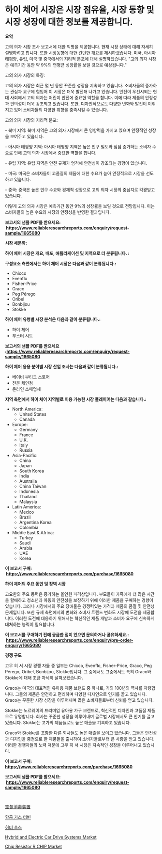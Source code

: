 <p><h1>하이 체어 시장은 시장 점유율, 시장 동향 및 시장 성장에 대한 정보를 제공합니다.</h1></p><p><strong>요약</strong></p>
<p><p>고의 의자 시장 조사 보고서에 대한 익명을 제공합니다. 현재 시장 상태에 대해 자세히 설명하려고 합니다. 또한 시장동향에 대한 간단한 개요를 제시하겠습니다. 미국, 아시아 태평양, 유럽, 미국 및 중국에서의 지리적 분포에 대해 설명하겠습니다. "고의 의자 시장은 예측기간 동안 약 9%의 연평균 성장률을 보일 것으로 예상됩니다."</p><p>고의 의자 시장의 특징:</p><p>고의 의자 시장은 최근 몇 년 동안 꾸준한 성장을 지속하고 있습니다. 소비자들의 증가하는 관심과 요구에 힘입어 이 시장은 더욱 발전해 나가고 있습니다. 안전이 우선시되는 현대 사회에서 고의 의자는 어린이 안전에 중요한 역할을 합니다. 이에 따라 제품의 안정성과 편의성이 더욱 강조되고 있습니다. 또한, 디자인적으로도 다양한 변화와 발전이 이뤄지고 있어 소비자들의 다양한 취향을 충족시킬 수 있습니다.</p><p>고의 의자 시장의 지리적 분포:</p><p>- 북미 지역: 북미 지역은 고의 의자 시장에서 큰 영향력을 가지고 있으며 안정적인 성장을 보여주고 있습니다.</p><p>- 아시아 태평양 지역: 아시아 태평양 지역은 높은 인구 밀도와 점점 증가하는 소비자 수요로 인해 고의 의자 시장에서 중요한 역할을 합니다.</p><p>- 유럽 지역: 유럽 지역은 안전 규제가 엄격해 안전성이 강조되는 경향이 있습니다.</p><p>- 미국: 미국은 소비자들이 고품질의 제품에 대한 수요가 높아 안정적으로 시장을 선도하고 있습니다.</p><p>- 중국: 중국은 높은 인구 수요와 경제적 성장으로 고의 의자 시장의 중심지로 각광받고 있습니다.</p><p>이렇게 고의 의자 시장은 예측기간 동안 9%의 성장률을 보일 것으로 전망됩니다. 이는 소비자들의 높은 수요와 시장의 안정성을 반영한 결과입니다.</p></p>
<p><strong>보고서의 샘플 PDF를 받으세요: &nbsp;<a href="https://www.reliableresearchreports.com/enquiry/request-sample/1665080">https://www.reliableresearchreports.com/enquiry/request-sample/1665080</a></strong></p>
<p><strong>시장 세분화:</strong></p>
<p><strong> 하이 체어 시장은 개요, 배포, 애플리케이션 및 지역으로 더 분류됩니다. :</strong></p>
<p><strong>구성요소 측면에서는 하이 체어 시장은 다음과 같이 분류됩니다.:</strong></p>
<p><ul><li>Chicco</li><li>Evenflo</li><li>Fisher-Price</li><li>Graco</li><li>Peg Pérego</li><li>Oribel</li><li>Bonbijou</li><li>Stokke</li></ul></p>
<p><strong> 하이 체어 유형별 시장 분석은 다음과 같이 분류됩니다.:</strong></p>
<p><ul><li>하이 체어</li><li>부스터 시트</li></ul></p>
<p><strong>보고서의 샘플 PDF를 받으세요 :<a href="https://www.reliableresearchreports.com/enquiry/request-sample/1665080">https://www.reliableresearchreports.com/enquiry/request-sample/1665080</a></strong></p>
<p><strong> 하이 체어 응용 분야별 시장 산업 조사는 다음과 같이 분류됩니다.:</strong></p>
<p><ul><li>베이비 부티크 스토어</li><li>전문 체인점</li><li>온라인 소매업체</li></ul></p>
<p><strong>지역 측면에서 하이 체어 지역별로 이용 가능한 시장 플레이어는 다음과 같습니다.:</strong></p>
<p><ul>
    <li>
        North America:
        <ul>
            <li>United States</li>
            <li>Canada</li>
        </ul>
    </li>
    <li>
        Europe:
        <ul>
            <li>Germany</li>
            <li>France</li>
            <li>U.K.</li>
            <li>Italy</li>
            <li>Russia</li>
        </ul>
    </li>
    <li>
        Asia-Pacific:
        <ul>
            <li>China</li>
            <li>Japan</li>
            <li>South Korea</li>
            <li>India</li>
            <li>Australia</li>
            <li>China Taiwan</li>
            <li>Indonesia</li>
            <li>Thailand</li>
            <li>Malaysia</li>
        </ul>
    </li>
    <li>
        Latin America:
        <ul>
            <li>Mexico</li>
            <li>Brazil</li>
            <li>Argentina Korea</li>
            <li>Colombia</li>
        </ul>
    </li>
    <li>
        Middle East & Africa:
        <ul>
            <li>Turkey</li>
            <li>Saudi</li>
            <li>Arabia</li>
            <li>UAE</li>
            <li>Korea</li>
        </ul>
    </li>
    </ul></p>
<p><strong>이 보고서 구매: &nbsp;<a href="https://www.reliableresearchreports.com/purchase/1665080">https://www.reliableresearchreports.com/purchase/1665080</a></strong></p>
<p><strong>하이 체어의 주요 동인 및 장벽 시장</strong></p>
<p><p>고요한의 주요 동력은 증가하는 올인원 파격상입니다. 부모들이 가족에게 더 많은 시간을 할애하고 청소년과 아동의 안전성을 보장하기 위해 이러한 제품을 구매하는 경향이 있습니다. 그러나 시장에서의 주요 장애물은 경쟁력있는 가격과 제품의 품질 및 안전성 문제입니다. 또한 규제 측면에서의 변화와 소비자 트렌드 변화도 시장에 도전을 제공합니다. 이러한 도전에 대응하기 위해서는 혁신적인 제품 개발과 소비자 요구에 신속하게 대처하는 능력이 필요합니다.</p></p>
<p><strong>이 보고서를 구매하기 전에 궁금한 점이 있으면 문의하거나 공유하세요.: &nbsp;<a href="https://www.reliableresearchreports.com/enquiry/pre-order-enquiry/1665080">https://www.reliableresearchreports.com/enquiry/pre-order-enquiry/1665080</a></strong></p>
<p><strong>경쟁 구도</strong></p>
<p><p>고무 히 서 시장 경쟁 자들 중 일부는 Chicco, Evenflo, Fisher-Price, Graco, Peg Pérego, Oribel, Bonbijou, Stokke입니다. 그 중에서도 그중에서도 특히 Graco와 Stokke에 대해 조금 자세히 살펴보겠습니다.</p><p>Graco는 미국의 대표적인 유아용 제품 브랜드 중 하나로, 거의 100년의 역사를 자랑합니다. 그들의 제품은 안전하고 편리하며 다양한 디자인으로 인기를 끌고 있습니다. Graco는 꾸준한 시장 성장을 이루어내며 많은 소비자들로부터 신뢰를 얻고 있습니다.</p><p>Stokke는 노르웨이의 프리미엄 유아용 가구 브랜드로, 혁신적인 디자인과 고품질 제품으로 유명합니다. 회사는 꾸준한 성장을 이루어내며 글로벌 시장에서도 큰 인기를 끌고 있습니다. Stokke는 고가의 제품들로도 높은 매출을 기록하고 있습니다.</p><p>Graco와 Stokke를 포함한 다른 회사들도 높은 매출을 보이고 있습니다. 그들은 안전성과 디자인을 중점으로 한 제품들을 출시하여 소비자들로부터 큰 사랑을 받고 있습니다. 이러한 경쟁자들의 노력 덕분에 고무 히 서 시장은 지속적인 성장을 이루어내고 있습니다.</p></p>
<p><strong>이 보고서 구매: &nbsp; <a href="https://www.reliableresearchreports.com/purchase/1665080">https://www.reliableresearchreports.com/purchase/1665080</a></strong></p>
<p><strong>보고서의 샘플 PDF를 받으세요: &nbsp;<a href="https://www.reliableresearchreports.com/enquiry/request-sample/1665080">https://www.reliableresearchreports.com/enquiry/request-sample/1665080</a></strong><strong></strong></p>
<p>&nbsp;</p>
<p><p><a href="https://medium.com/@idellamante2023/%E7%A9%BA%E6%B0%97%E6%B6%88%E6%AF%92%E8%A3%85%E7%BD%AE%E5%B8%82%E5%A0%B4%E3%83%AC%E3%83%9D%E3%83%BC%E3%83%88%E3%81%AF-%E3%81%93%E3%81%AE%E5%B8%82%E5%A0%B4%E3%81%AE%E6%9C%80%E6%96%B0%E3%81%AE%E3%83%88%E3%83%AC%E3%83%B3%E3%83%89%E3%81%A8%E6%88%90%E9%95%B7%E6%A9%9F%E4%BC%9A%E3%82%92%E6%98%8E%E3%82%89%E3%81%8B%E3%81%AB%E3%81%97%E3%81%A6%E3%81%84%E3%81%BE%E3%81%99-68e8549990ee">空気消毒装置</a></p><p><a href="https://medium.com/@rowedrowe/%ED%95%AD%EA%B3%B5-%EA%B0%80%EC%8A%A4%ED%84%B0%EB%B9%88-%EC%8B%9C%EC%9E%A5-%EA%B2%BD%EC%9F%81-%EB%B6%84%EC%84%9D-%EC%8B%9C%EC%9E%A5-%EB%8F%99%ED%96%A5-%EB%B0%8F-2031%EB%85%84%EA%B9%8C%EC%A7%80%EC%9D%98-%EC%98%88%EC%B8%A1-40112a234083">항공 가스 터빈</a></p><p><a href="https://github.com/vs019sa3m8x/Market-Research-Report-List-1/blob/main/629545114534.md">히터 호스</a></p><p><a href="https://issuu.com/reportprime-2/docs/hybrid-and-electric-car-drive-systems-market-size-">Hybrid and Electric Car Drive Systems Market</a></p><p><a href="https://github.com/redneck06/Market-Research-Report-List-2/blob/main/chip-resistor-r-chip-market.md">Chip Resistor R CHIP Market</a></p></p>